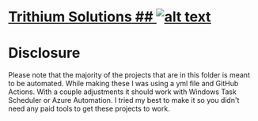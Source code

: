 # <ins>**Trithium Solutions**<ins> ## ![alt text](https://media.licdn.com/dms/image/C4E0BAQGDMksu6hPR4A/company-logo_200_200/0/1528226910847?e=2147483647&v=beta&t=6tGpwPN2XoGGsb8MZlKhROptAkC2ZOvLE3tmIRgkzBU)
 
# **Disclosure**

Please note that the majority of the projects that are in this folder is meant to be automated. While making these I was using a yml file and GitHub Actions.
With a couple adjustments it should work with Windows Task Scheduler or Azure Automation. 
I tried my best to make it so you didn't need any paid tools to get these projects to work.
